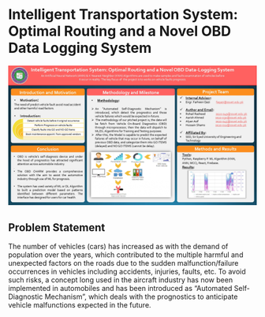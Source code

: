 # Intelligent Transportation System: Optimal Routing and a Novel OBD Data Logging System
![](/Poster.jpg)

## Problem Statement
The number of vehicles (cars) has increased as with the demand of population over the years, which contributed to the multiple harmful and unexpected factors on the roads due to the sudden malfunction/failure occurrences in vehicles including accidents, injuries, faults, etc. To avoid such risks, a concept long used in the aircraft industry has now been implemented in automobiles and has been introduced as “Automated Self-Diagnostic Mechanism”, which deals with the prognostics to anticipate vehicle malfunctions expected in the future.
